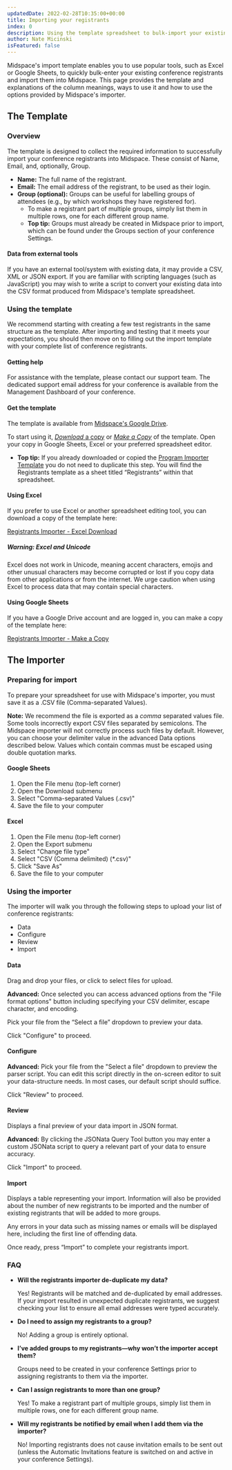 ```yaml
---
updatedDate: 2022-02-28T10:35:00+00:00
title: Importing your registrants
index: 0
description: Using the template spreadsheet to bulk-import your existing registrants.
author: Nate Micinski
isFeatured: false
---
```


Midspace's import template enables you to use popular tools, such as Excel or
Google Sheets, to quickly bulk-enter your existing conference registrants and import
them into Midspace. This page provides the template and explanations of the column
meanings, ways to use it and how to use the options provided by Midspace's importer.

## The Template

### Overview

The template is designed to collect the required information to successfully import your conference registrants into Midspace. These consist of Name, Email, and, optionally, Group.

- **Name:** The full name of the registrant.
- **Email:** The email address of the registrant, to be used as their login.
- **Group (optional):** Groups can be useful for labelling groups of attendees (e.g., by which workshops they have registered for).
  - To make a registrant part of multiple groups, simply list them in multiple rows, one for each different group name.
  - **Top tip:** Groups must already be created in Midspace prior to import, which can be found under the Groups section of your conference Settings.

#### Data from external tools

If you have an external tool/system with existing data, it may provide a CSV,
XML or JSON export. If you are familiar with scripting languages (such as
JavaScript) you may wish to write a script to convert your existing data into
the CSV format produced from Midspace's template spreadsheet.

### Using the template

We recommend starting with creating a few test registrants in the same structure
as the template. After importing and testing that it meets your expectations, you should then move on to filling out the import template with your complete list of conference registrants.

#### Getting help

For assistance with the template, please contact our support team. The dedicated
support email address for your conference is available from the Management
Dashboard of your conference.

#### Get the template

The template is available from [Midspace's Google
Drive](https://docs.google.com/spreadsheets/d/1XtQJPts8h59LNdIsShKRLMj4QndP97aC/edit?usp=sharing&ouid=101146156947887051687&rtpof=true&sd=true).

To start using it, [_Download_ a copy](#Using-Excel) or [_Make a
Copy_](#Using-Google-Sheets) of the template. Open your copy in Google Sheets,
Excel or your preferred spreadsheet editor.

- **Top tip:** If you already downloaded or copied the [Program Importer Template](https://resources.midspace.app/organizer-guides/getting-started/import/) you do not need to duplicate this step. You will find the Registrants template as a sheet titled “Registrants” within that spreadsheet.

#### Using Excel

If you prefer to use Excel or another spreadsheet editing tool, you can download
a copy of the template here:

[Registrants Importer - Excel Download](https://docs.google.com/spreadsheets/d/1XtQJPts8h59LNdIsShKRLMj4QndP97aC/export?gid=720201722&format=xlsx)

##### Warning: Excel and Unicode

Excel does not work in Unicode, meaning accent characters, emojis and other
unusual characters may become corrupted or lost if you copy data from other
applications or from the internet. We urge caution when using Excel to process
data that may contain special characters.

#### Using Google Sheets

If you have a Google Drive account and are logged in, you can make a copy of the
template here:

[Registrants Importer - Make a Copy](https://docs.google.com/spreadsheets/d/1XtQJPts8h59LNdIsShKRLMj4QndP97aC/copy?gid=720201722)

## The Importer

### Preparing for import

To prepare your spreadsheet for use with Midspace's importer, you must save it
as a .CSV file (Comma-separated Values).

**Note:** We recommend the file is exported as a _comma_ separated values file. Some tools
incorrectly export CSV files separated by semicolons. The Midspace importer will
not correctly process such files by default. However, you can choose your delimiter value in the advanced Data options described below. Values which contain commas must be escaped
using double quotation marks.

#### Google Sheets

1. Open the File menu (top-left corner)
2. Open the Download submenu
3. Select "Comma-separated Values (.csv)"
4. Save the file to your computer

#### Excel

1. Open the File menu (top-left corner)
2. Open the Export submenu
3. Select "Change file type"
4. Select "CSV (Comma delimited) (\*.csv)"
5. Click "Save As"
6. Save the file to your computer

### Using the importer
The importer will walk you through the following steps to upload your list of conference registrants:
- Data
- Configure
- Review
- Import

#### Data
Drag and drop your files, or click to select files for upload.

**Advanced:** Once selected you can access advanced options from the "File format options" button including specifying your CSV delimiter, escape character, and encoding.

Pick your file from the “Select a file” dropdown to preview your data.

Click "Configure" to proceed.

#### Configure
**Advanced:** Pick your file from the "Select a file" dropdown to preview the parser script. You can edit this script directly in the on-screen editor to suit your data-structure needs. In most cases, our default script should suffice.

Click "Review" to proceed.

#### Review
Displays a final preview of your data import in JSON format.

**Advanced:** By clicking the JSONata Query Tool button you may enter a custom JSONata script to query a relevant part of your data to ensure accuracy.

Click "Import" to proceed.

#### Import
Displays a table representing your import. Information will also be provided about the number of new registrants to be imported and the number of existing registrants that will be added to more groups.

Any errors in your data such as missing names or emails will be displayed here, including the first line of offending data.

Once ready, press “Import” to complete your registrants import.

### FAQ

- **Will the registrants importer de-duplicate my data?**

  Yes! Registrants will be matched and de-duplicated by email addresses. If your import resulted in unexpected duplicate registrants, we suggest checking your list to ensure all email addresses were typed accurately.

- **Do I need to assign my registrants to a group?**
  
  No! Adding a group is entirely optional.

- **I’ve added groups to my registrants—why won’t the importer accept them?**

  Groups need to be created in your conference Settings prior to assigning registrants to them via the importer.

- **Can I assign registrants to more than one group?**

  Yes! To make a registrant part of multiple groups, simply list them in multiple rows, one for each different group name.

- **Will my registrants be notified by email when I add them via the importer?**

  No! Importing registrants does not cause invitation emails to be sent out (unless the Automatic Invitations feature is switched on and active in your conference Settings).
